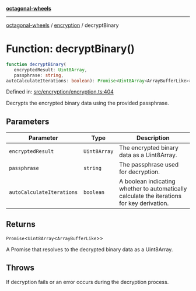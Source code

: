 [**octagonal-wheels**](../../README.md)

***

[octagonal-wheels](../../modules.md) / [encryption](../README.md) / decryptBinary

# Function: decryptBinary()

```ts
function decryptBinary(
   encryptedResult: Uint8Array, 
   passphrase: string, 
autoCalculateIterations: boolean): Promise<Uint8Array<ArrayBufferLike>>;
```

Defined in: [src/encryption/encryption.ts:404](https://github.com/vrtmrz/octagonal-wheels/blob/main/src/encryption/encryption.ts#L404)

Decrypts the encrypted binary data using the provided passphrase.

## Parameters

| Parameter | Type | Description |
| ------ | ------ | ------ |
| `encryptedResult` | `Uint8Array` | The encrypted binary data as a Uint8Array. |
| `passphrase` | `string` | The passphrase used for decryption. |
| `autoCalculateIterations` | `boolean` | A boolean indicating whether to automatically calculate the iterations for key derivation. |

## Returns

`Promise`\<`Uint8Array`\<`ArrayBufferLike`\>\>

A Promise that resolves to the decrypted binary data as a Uint8Array.

## Throws

If decryption fails or an error occurs during the decryption process.

